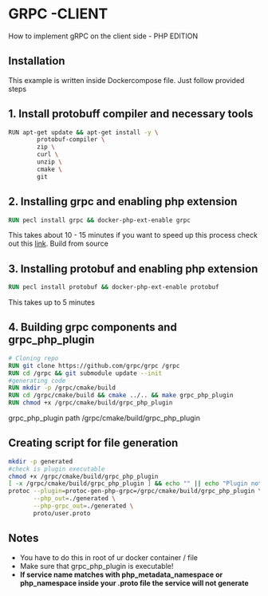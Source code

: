 # GRPC -CLIENT

How to implement gRPC on the client side - PHP EDITION
## Installation

This example is written inside Dockercompose file. Just follow provided steps
## 1. Install protobuff compiler and necessary tools

```bash
RUN apt-get update && apt-get install -y \
        protobuf-compiler \
        zip \
        curl \
        unzip \
        cmake \
        git
```
## 2. Installing grpc and enabling php extension
```dockerfile
RUN pecl install grpc && docker-php-ext-enable grpc
```
This takes about 10 - 15 minutes if you want to speed up this process check out this
[link](https://cloud.google.com/php/grpc#build-from-source). Build from source

## 3. Installing protobuf and enabling php extension
```dockerfile
RUN pecl install protobuf && docker-php-ext-enable protobuf
```
This takes up to 5 minutes

## 4. Building grpc components and grpc_php_plugin
```dockerfile
# Cloning repo 
RUN git clone https://github.com/grpc/grpc /grpc
RUN cd /grpc && git submodule update --init
#generating code
RUN mkdir -p /grpc/cmake/build
RUN cd /grpc/cmake/build && cmake ../.. && make grpc_php_plugin
RUN chmod +x /grpc/cmake/build/grpc_php_plugin
```
grpc_php_plugin path /grpc/cmake/build/grpc_php_plugin

## Creating script for file generation
```bash
mkdir -p generated
#check is plugin executable
chmod +x /grpc/cmake/build/grpc_php_plugin
[ -x /grpc/cmake/build/grpc_php_plugin ] && echo "" || echo "Plugin not executable"
protoc --plugin=protoc-gen-php-grpc=/grpc/cmake/build/grpc_php_plugin \
       --php_out=./generated \
       --php-grpc_out=./generated \
       proto/user.proto
```

## Notes
* You have to do this in root of ur docker container / file <br />
* Make sure that grpc_php_plugin is executable!<br />
* **If service name matches with php_metadata_namespace or
php_namespace inside your .proto file the service will not generate**